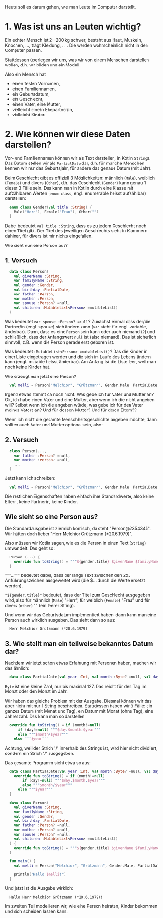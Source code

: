 Heute soll es darum gehen, wie man Leute im Computer darstellt.

# 1. Was ist uns an Leuten wichtig?

Ein echter Mensch ist 2--200 kg schwer, besteht aus Haut, Muskeln, Knochen, ..., trägt Kleidung, ... .
Die werden wahrscheinlich nicht in den Computer passen.

Stattdessen überlegen wir uns, was wir von einem Menschen darstellen wollen, d.h. wir bilden uns ein Modell.

Also ein Mensch hat

* einen festen Vornamen,
* einen Familiennamen,
* ein Geburtsdatum,
* ein Geschlecht,
* einen Vater, eine Mutter,
* vielleicht eine/n Ehepartner/in,
* vielleicht Kinder.

# 2. Wie können wir diese Daten darstellen?

Vor- und Familiennamen können wir als Text darstellen, in Kotlin `String`s.  Das Datum stellen wir als `PartialDate` dar, d.h. für manche Menschen kennen wir nur das Geburtsjahr, für andere das genaue Datum (mit Jahr).

Beim Geschlecht gibt es offiziell 3 Möglichkeiten: männlich (`Male`), weiblich (`Female`) und divers (`Other`), d.h. das Geschlecht (`Gender`) kann genau 1 dieser 3 Fälle sein.  Das kann man in Kotlin durch eine Klasse mit aufzählbaren Werten (`enum class`, engl. enumerable heisst aufzählbar) darstellen:

```kotlin
  enum class Gender(val title :String) {
    Male("Herr"), Female("Frau"), Other("")
  }
```

Dabei bedeutet `val title :String`, dass es zu jedem Geschlecht noch einen Titel gibt.  Der Titel des jeweiligen Geschlechts steht in Klammern dahiner, für divers ist mir nichts eingefallen.

Wie sieht nun eine Person aus?

## 1. Versuch
```Kotlin
  data class Person(
    val givenName :String,
    var familyName :String,
    val gender :Gender,
    val birthday :PartialDate,
    var father :Person,
    var mother :Person,
    var spouse :Person? =null,
    val children :MutableList<Person> =mutableList()
  )
```

Was bedeutet `var spouse :Person? =null`?  Zunächst einmal dass der/die Partner/in (engl. spouse) sich ändern kann (`var` steht für engl. variable, änderbar).  Dann, dass es eine `Person` sein kann oder auch niemand (`?`) und schließlich, dass der Anfangswert `null` ist (also niemand).  Das ist sicherlich sinnvoll, z.B. wenn die Person gerade erst geboren ist.

Was bedeutet `:MutableList<Person> =mutableList()`?  Das die Kinder in einer Liste eingetragen werden und die sich im Laufe des Lebens ändern kann (engl. mutable heisst änderbar).   Am Anfang ist die Liste leer, weil man noch keine Kinder hat.

Wie erzeugt man jetzt eine Person?

```Kotlin
  val melli = Person("Melchior", "Grützmann", Gender.Male, PartialDate(1979,6,20), ?, ?)
```

Irgend etwas stimmt da noch nicht.  Was gebe ich für Vater und Mutter an?  Ok, ich habe einen Vater und eine Mutter, aber wenn ich die nicht angeben will?  Selbst wenn ich die angeben würde, was gebe ich für den Vater meines Vaters an?  Und für dessen Mutter?  Und für deren Eltern??

Wenn ich nicht die gesamte Menschheitsgeschichte angeben möchte, dann sollten auch Vater und Mutter optional sein, also:

## 2. Versuch

```Kotlin
  class Person(...,
    var father :Person? =null,
    var mother :Person? =null,
    ...
  )
```

Jetzt kann ich schreiben:
```Kotlin
  val melli = Person("Melchior", "Grützmann", Gender.Male, PartialDate(1979, 6, 20))
```
Die restlichen Eigenschaften haben einfach ihre Standardwerte, also keine Eltern, keine Partnerin, keine Kinder.

## Wie sieht so eine Person aus?
Die Standardausgabe ist ziemlich komisch, da steht "Person@2354345".  Wir hätten doch lieber "Herr Melchior Grützmann (*20.6.1979)".

Also müssen wir Kotlin sagen, wie es die Person in einen Text (`String`) umwandelt.  Das geht so:

```Kotlin
  Person (...) {
    override fun toString() = """${gender.title} $givenName $familyName (*$birthday)"""
  }
```
"""...""" bedeutet dabei, dass der lange Text zwischen den 2x3 Anführungszeichen ausgewertet wird (die $... durch die Werte ersetzt werden).

`"${gender.title}"` bedeutet, dass der Titel zum Geschlecht ausgegeben wird, also für männlich (`Male`) "Herr", für weiblich (`Female`) "Frau" und für divers (`other`) "" (ein leerer String).

Und wenn wir das Geburtsdatum implementiert haben, dann kann man eine Person auch wirklich ausgeben.  Das sieht dann so aus:

```log
  Herr Melchior Grützmann (*20.6.1979)
```

## 3. Wie stellt man ein teilweise bekanntes Datum dar?

Nachdem wir jetzt schon etwas Erfahrung mit Personen haben, machen wir das ähnlich:

```Kotlin
  data class PartialDate(val year :Int, val month :Byte? =null, val day :Byte? =null)
```

`Byte` ist eine kleine Zahl, nur bis maximal 127.  Das reicht für den Tag im Monat oder den Monat im Jahr.

Wir haben das gleiche Problem mit der Ausgabe.  Diesmal können wir das aber nicht mit nur 1 String beschreiben.  Stattdessen haben wir 3 Fälle:  ein ganzes Datum (mit Monat und Tag), ein Datum mit Monat (ohne Tag), eine Jahreszahl.  Das kann man so darstellen

```Kotlin
  override fun toString() = if (month!=null)
      if (day!=null) """$day.$month.$year"""
      else """$month/$year"""
    else """$year"""
```

Achtung, weil der Strich '/' innerhalb des Strings ist, wird hier nicht dividiert, sondern ein Strich '/' ausgegeben.

Das gesamte Programm sieht etwa so aus:

```Kotlin
  data class PartialDate(val year :Int, val month :Byte? =null, val day :Byte? =null) {
    override fun toString() = if (month!=null)
        if (day!=null) """$day.$month.$year"""
        else """$month/$year"""
      else """$year"""
  }

  data class Person(
    val givenName :String,
    var familyName :String,
    val gender :Gender,
    val birthday :PartialDate,
    var father :Person? =null,
    var mother :Person? =null,
    var spouse :Person? =null,
    val children :MutableList<Person> =mutableList()
  ) {
    override fun toString() = """${gender.title} $givenName $familyName (*$birthday)"""
  }

  fun main() {
    val melli = Person("Melchior", "Grützmann", Gender.Male, PartialDate(1979, 6, 20))

    println("Hallo $melli!")
  }
```

Und jetzt ist die Ausgabe wirklich:
```log
  Hallo Herr Melchior Grützmann (*20.6.1979)!
```

Im zweiten Teil modellieren wir, wie eine Person heiraten, Kinder bekommen und sich scheiden lassen kann.
